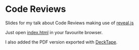 # Code Reviews

Slides for my talk about Code Reviews making use of [reveal.js](https://github.com/hakimel/reveal.js)

Just open [index.html](index.html) in your favourite browser.

I also added the PDF version exported with [DeckTape](https://github.com/astefanutti/decktape).

